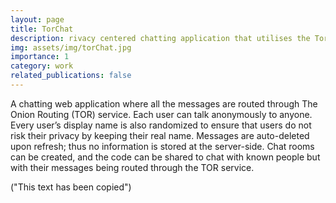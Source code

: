 ```yaml
---
layout: page
title: TorChat
description: rivacy centered chatting application that utilises the Tor Network to send and recieve messages and data.
img: assets/img/torChat.jpg
importance: 1
category: work
related_publications: false
---
```


A chatting web application where all the messages are routed through The Onion Routing (TOR) service. Each user can talk anonymously to anyone. Every user’s display name is also randomized to ensure that users do not risk their privacy by keeping their real name. Messages are auto-deleted upon refresh; thus no information is stored at the server-side. Chat rooms can be created, and the code can be shared to chat with known people but with their messages being routed through the TOR service.

("This text has been copied") 
